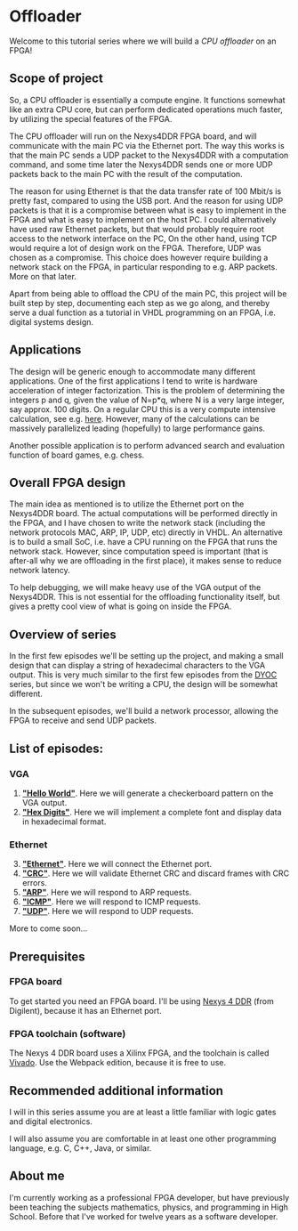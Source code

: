 # Offloader #

Welcome to this tutorial series where we will build a *CPU offloader* on an FPGA!

## Scope of project ##

So, a CPU offloader is essentially a compute engine. It functions somewhat like
an extra CPU core, but can perform dedicated operations much faster, by
utilizing the special features of the FPGA.

The CPU offloader will run on the Nexys4DDR FPGA board, and will communicate
with the main PC via the Ethernet port. The way this works is that the main PC
sends a UDP packet to the Nexys4DDR with a computation command, and some time
later the Nexys4DDR sends one or more UDP packets back to the main PC with the
result of the computation.

The reason for using Ethernet is that the data transfer rate of 100 Mbit/s is
pretty fast, compared to using the USB port. And the reason for using UDP
packets is that it is a compromise between what is easy to implement in the
FPGA and what is easy to implement on the host PC. I could alternatively have
used raw Ethernet packets, but that would probably require root access to the
network interface on the PC, On the other hand, using TCP would require a lot of
design work on the FPGA. Therefore, UDP was chosen as a compromise.  This
choice does however require building a network stack on the FPGA, in particular
responding to e.g. ARP packets. More on that later.

Apart from being able to offload the CPU of the main PC, this project will be
built step by step, documenting each step as we go along, and thereby serve
a dual function as a tutorial in VHDL programming on an FPGA, i.e. digital
systems design.

## Applications ## 
The design will be generic enough to accommodate many different applications.
One of the first applications I tend to write is hardware acceleration of
integer factorization. This is the problem of determining the integers p and q,
given the value of N=p\*q, where N is a very large integer, say approx. 100
digits.  On a regular CPU this is a very compute intensive calculation, see
e.g.  [here](https://en.wikipedia.org/wiki/Integer_factorization_records).
However, many of the calculations can be massively parallelized leading
(hopefully) to large performance gains.

Another possible application is to perform advanced search and evaluation
function of board games, e.g. chess.

## Overall FPGA design ##

The main idea as mentioned is to utilize the Ethernet port on the Nexys4DDR
board.  The actual computations will be performed directly in the FPGA, and I
have chosen to write the network stack (including the network protocols MAC,
ARP, IP, UDP, etc)  directly in VHDL. An alternative is to build a small SoC,
i.e. have a CPU running on the FPGA that runs the network stack.  However,
since computation speed is important (that is after-all why we are offloading in
the first place), it makes sense to reduce network latency.

To help debugging, we will make heavy use of the VGA output of the Nexys4DDR.
This is not essential for the offloading functionality itself, but gives a
pretty cool view of what is going on inside the FPGA.

## Overview of series ##

In the first few episodes we'll be setting up the project, and making a small
design that can display a string of hexadecimal characters to the VGA output.
This is very much similar to the first few episodes from the
[DYOC](https://github.com/MJoergen/nexys4ddr/tree/master/dyoc) series, but
since we won't be writing a CPU, the design will be somewhat different.

In the subsequent episodes, we'll build a network processor, allowing the FPGA to
receive and send UDP packets.

## List of episodes: ##
### VGA ###
1.  [**"Hello World"**](Episodes/ep01_-_Hello_World). Here we will generate a
    checkerboard pattern on the VGA output.
2.  [**"Hex Digits"**](Episodes/ep02_-_Hex_Digits). Here we will implement a
    complete font and display data in hexadecimal format.
### Ethernet ###
3.  [**"Ethernet"**](Episodes/ep03_-_Ethernet). Here we will connect the
    Ethernet port.
4.  [**"CRC"**](Episodes/ep04_-_CRC). Here we will validate Ethernet CRC and
    discard frames with CRC errors.
5.  [**"ARP"**](Episodes/ep05_-_ARP). Here we will respond to ARP requests.
6.  [**"ICMP"**](Episodes/ep06_-_ICMP). Here we will respond to ICMP requests.
7.  [**"UDP"**](Episodes/ep07_-_UDP). Here we will respond to UDP requests.

More to come soon...

## Prerequisites ##

### FPGA board ###

To get started you need an FPGA board. I'll be using 
[Nexys 4 DDR](https://reference.digilentinc.com/reference/programmable-logic/nexys-4-ddr/start)
(from Digilent), because it has an Ethernet port.

### FPGA toolchain (software) ###

The Nexys 4 DDR board uses a Xilinx FPGA, and the toolchain is called
[Vivado](https://www.xilinx.com/support/download.html).
Use the Webpack edition, because it is free to use.

## Recommended additional information ##

I will in this series assume you are at least a little familiar with logic
gates and digital electronics.

I will also assume you are comfortable in at least one other programming
language, e.g. C, C++, Java, or similar.

## About me ##

I'm currently working as a professional FPGA developer, but have previously
been teaching the subjects mathematics, physics, and programming in High School.
Before that I've worked for twelve years as a software developer.

